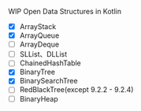WIP
Open Data Structures in Kotlin

- [x] ArrayStack
- [x] ArrayQueue
- [ ] ArrayDeque
- [ ] SLList、DLList
- [ ] ChainedHashTable
- [x] BinaryTree
- [x] BinarySearchTree
- [ ] RedBlackTree(except 9.2.2 - 9.2.4) 
- [ ] BinaryHeap

